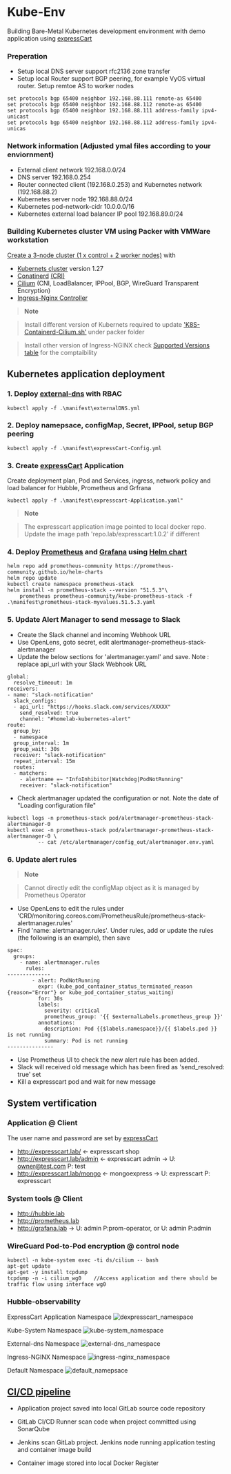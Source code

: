 # Kube-Env
Building Bare-Metal Kubernetes development environment with demo application using [expressCart](https://github.com/mrvautin/expressCart)

### Preperation
- Setup local DNS server support rfc2136 zone transfer
- Setup local Router support BGP peering, for example VyOS virtual router. Setup remtoe AS to worker nodes
```
set protocols bgp 65400 neighbor 192.168.88.111 remote-as 65400
set protocols bgp 65400 neighbor 192.168.88.112 remote-as 65400
set protocols bgp 65400 neighbor 192.168.88.111 address-family ipv4-unicast
set protocols bgp 65400 neighbor 192.168.88.112 address-family ipv4-unicas
```

### Network information (Adjusted ymal files according to your enviornment)
- External client network 192.168.0.0/24
- DNS server 192.168.0.254
- Router connected client (192.168.0.253) and Kubernetes network (192.168.88.2)
- Kubernetes server node 192.168.88.0/24
- Kubernetes pod-network-cidr 10.0.0.0/16
- Kubernetes external load balancer IP pool 192.168.89.0/24


### Building Kubernetes cluster VM using Packer with VMWare workstation

[Create a 3-node cluster (1 x control + 2 worker nodes)](./Packer/README.md) with
- [Kubernets cluster](https://kubernetes.io/docs/concepts/overview/) version 1.27 
- [Conatinerd](https://kubernetes.io/docs/setup/production-environment/container-runtimes/#containerd) [(CRI)](https://kubernetes.io/docs/concepts/architecture/cri/) 
- [Cilium](https://docs.cilium.io/en/latest/overview/intro/) (CNI, LoadBalancer, IPPool, BGP, WireGuard Transparent Encryption) 
- [Ingress-Nginx Controller](https://kubernetes.github.io/ingress-nginx/)

> **Note**

> Install different version of Kubernets required to update ['K8S-Containerd-Cilium.sh'](./Packer/files/K8S-Containerd-Cilium.sh) under packer folder

> Install other version of Ingress-NGINX check [Supported Versions table](https://github.com/kubernetes/ingress-nginx?tab=readme-ov-file#supported-versions-table) for the comptaibility  

## Kubernetes application deployment

### 1. Deploy [external-dns](https://github.com/kubernetes-sigs/external-dns) with RBAC
```
kubectl apply -f .\manifest\externalDNS.yml
```

### 2. Deploy namepsace, configMap, Secret, IPPool, setup BGP peering
``` 
kubectl apply -f .\manifest\expressCart-Config.yml 
```

### 3. Create [expressCart](./blob/main/manifest/expresscart-Application.yaml) Application
Create deployment plan, Pod and Services, ingress, network policy and load balancer for Hubble, Prometheus and Grfrana 
```
kubectl apply -f .\manifest\expresscart-Application.yaml"
```
> **Note**

> The expresscart application image pointed to local docker repo. Update the image path 'repo.lab/expresscart:1.0.2' if different

### 4. Deploy [Prometheus](https://github.com/prometheus/prometheus) and [Grafana](https://github.com/grafana/grafana) using [Helm chart](https://github.com/prometheus-community/helm-charts/tree/main/charts/kube-prometheus-stack)
```
helm repo add prometheus-community https://prometheus-community.github.io/helm-charts
helm repo update
kubectl create namespace prometheus-stack
helm install -n prometheus-stack --version "51.5.3"\
    prometheus prometheus-community/kube-prometheus-stack -f .\manifest\prometheus-stack-myvalues.51.5.3.yaml
```

### 5. Update Alert Manager to send message to Slack
- Create the Slack channel and incoming Webhook URL
- Use OpenLens, goto secret, edit alertmanager-prometheus-stack-alertmanager	
- Update the below sections for 'alertmanager.yaml' and save. Note : replace api_url with your Slack Webhook URL
```
global:
  resolve_timeout: 1m
receivers:
- name: "slack-notification"
  slack_configs:
  - api_url: "https://hooks.slack.com/services/XXXXX"       
    send_resolved: true
    channel: "#homelab-kubernetes-alert"
route:
  group_by:
  - namespace
  group_interval: 1m
  group_wait: 30s
  receiver: "slack-notification"
  repeat_interval: 15m
  routes:
  - matchers:
    - alertname =~ "InfoInhibitor|Watchdog|PodNotRunning"
    receiver: "slack-notification"
```

- Check alertmanager updated the configuration or not. Note the date of "Loading configuration file" 
```
kubectl logs -n prometheus-stack pod/alertmanager-prometheus-stack-alertmanager-0
kubectl exec -n prometheus-stack pod/alertmanager-prometheus-stack-alertmanager-0 \
          -- cat /etc/alertmanager/config_out/alertmanager.env.yaml
```
### 6. Update alert rules 
> **Note**

>  Cannot directly edit the configMap object as it is managed by Prometheus Operator
- Use OpenLens to edit the rules under 'CRD/monitoring.coreos.com/PrometheusRule/prometheus-stack-alertmanager.rules'
- Find 'name: alertmanager.rules'. Under rules, add or update the rules (the following is an example), then save
```
spec:
  groups:
    - name: alertmanager.rules
      rules:
--------------
        - alert: PodNotRunning
          expr: (kube_pod_container_status_terminated_reason {reason="Error"} or kube_pod_container_status_waiting)
          for: 30s
          labels:
            severity: critical
            prometheus_group: '{{ $externalLabels.prometheus_group }}'
          annotations:
            description: Pod {{$labels.namespace}}/{{ $labels.pod }} is not running
            summary: Pod is not running
---------------
```
- Use Prometheus UI to check the new alert rule has been added.
- Slack will received old message which has been fired as 'send_resolved: true' set
- Kill a expresscart pod and wait for new message

## System vertification

### Application @ Client
The user name and password are set by [expressCart](https://github.com/mrvautin/expressCart)
- http://expresscart.lab/		<- expresscart shop 
- http://expresscart.lab/admin	<- expresscart admin   -> U: owner@test.com P: test
- http://expresscart.lab/mongo	<- mongoexpress		   -> U: expresscart P: expresscart

### System tools @ Client
- http://hubble.lab
- http://prometheus.lab
- http://grafana.lab		    -> U: admin P:prom-operator, or U: admin P:admin

### WireGuard Pod-to-Pod encryption @ control node
```
kubectl -n kube-system exec -ti ds/cilium -- bash
apt-get update
apt-get -y install tcpdump
tcpdump -n -i cilium_wg0	//Access application and there should be traffic flow using interface wg0
```

### Hubble-observability

ExpressCart Application Namespace
![dexpresscart_namespace](https://raw.githubusercontent.com/AlmonChoi/Kube-Env_BareMetal/main/hubble-observability/expresscart_namespace.png)

Kube-System Namespace
![kube-system_namespace](https://raw.githubusercontent.com/AlmonChoi/Kube-Env_BareMetal/main/hubble-observability/kube-system_namespace.jpg)

External-dns Namespace
![external-dns_namespace](https://raw.githubusercontent.com/AlmonChoi/Kube-Env_BareMetal/main/hubble-observability/external-dns_namespace.png)

Ingress-NGINX Namespace
![ingress-nginx_namespace](https://raw.githubusercontent.com/AlmonChoi/Kube-Env_BareMetal/main/hubble-observability/ingress-nginx_namespace.png)

Default Namespace
![default_namepsace](https://raw.githubusercontent.com/AlmonChoi/Kube-Env_BareMetal/main/hubble-observability/default_namespace.png )


## [CI/CD pipeline](./pipeline)

- Application project saved into local GitLab source code repository 

- GitLab CI/CD Runner scan code when project committed using SonarQube

- Jenkins scan GitLab project. Jenkins node running application testing and container image build

- Container image stored into local Docker Register


